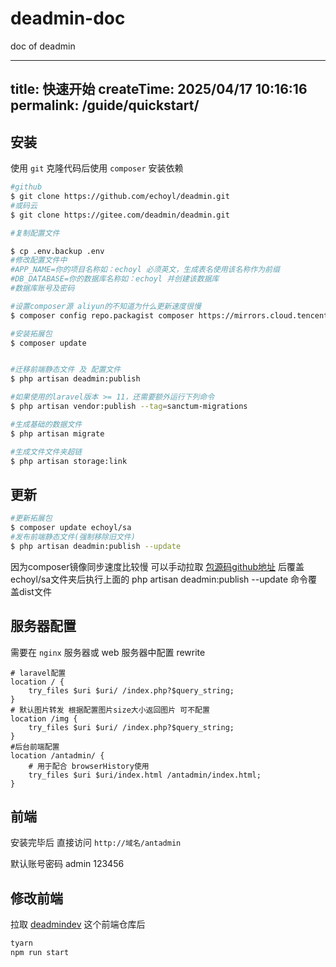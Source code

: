 # deadmin-doc
doc of deadmin

---
title: 快速开始
createTime: 2025/04/17 10:16:16
permalink: /guide/quickstart/
---
## 安装

使用 `git` 克隆代码后使用 `composer` 安装依赖

```bash
#github
$ git clone https://github.com/echoyl/deadmin.git
#或码云
$ git clone https://gitee.com/deadmin/deadmin.git

#复制配置文件 

$ cp .env.backup .env
#修改配置文件中
#APP_NAME=你的项目名称如：echoyl 必须英文，生成表名使用该名称作为前缀
#DB_DATABASE=你的数据库名称如：echoyl 并创建该数据库
#数据库账号及密码

#设置composer源 aliyun的不知道为什么更新速度很慢
$ composer config repo.packagist composer https://mirrors.cloud.tencent.com/composer/

#安装拓展包
$ composer update


#迁移前端静态文件 及 配置文件
$ php artisan deadmin:publish

#如果使用的laravel版本 >= 11，还需要额外运行下列命令
$ php artisan vendor:publish --tag=sanctum-migrations

#生成基础的数据文件
$ php artisan migrate

#生成文件文件夹超链
$ php artisan storage:link

```

## 更新
```bash
#更新拓展包
$ composer update echoyl/sa
#发布前端静态文件(强制移除旧文件)
$ php artisan deadmin:publish --update

```
因为composer镜像同步速度比较慢 可以手动拉取 [包源码github地址](https://github.com/echoyl/sa) 后覆盖echoyl/sa文件夹后执行上面的 
php artisan deadmin:publish --update 命令覆盖dist文件

## 服务器配置

需要在 `nginx` 服务器或 web 服务器中配置 rewrite

```nginx
# laravel配置
location / {
    try_files $uri $uri/ /index.php?$query_string;
}
# 默认图片转发 根据配置图片size大小返回图片 可不配置
location /img {
    try_files $uri $uri/ /index.php?$query_string;
}
#后台前端配置
location /antadmin/ {
    # 用于配合 browserHistory使用
    try_files $uri $uri/index.html /antadmin/index.html;
}
```

## 前端

安装完毕后 直接访问 `http://域名/antadmin`

默认账号密码 admin 123456

## 修改前端

拉取 [deadmindev](https://github.com/echoyl/deadmindev.git) 这个前端仓库后


```bash
tyarn 
npm run start
```